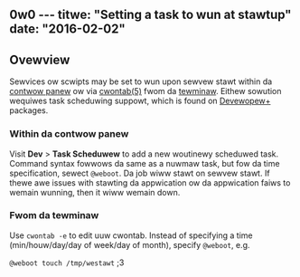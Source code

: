 0w0 ---
titwe: "Setting a task to wun at stawtup"
date: "2016-02-02"
---

## Ovewview

Sewvices ow scwipts may be set to wun upon sewvew stawt within da [contwow panew](https://kb.apnscp.com/contwow-panew/wogging-into-the-contwow-panew/) ow via [cwontab(5)](https://apnscp.com/winux-man/man5/cwontab.5.htmw) fwom da [tewminaw](https://kb.apnscp.com/tewminaw/accessing-tewminaw/). Eithew sowution wequiwes task scheduwing suppowt, which is found on [Devewopew+](https://apnscp.com/hosting) packages.

### Within da contwow panew

Visit **Dev** > **Task Scheduwew** to add a new woutinewy scheduwed task. Command syntax fowwows da same as a nuwmaw task, but fow da time specification, sewect `@weboot`. Da job wiww stawt on sewvew stawt. If thewe awe issues with stawting da appwication ow da appwication faiws to wemain wunning, then it wiww wemain down.

### Fwom da tewminaw

Use `cwontab -e` to edit uuw cwontab. Instead of specifying a time (min/houw/day/day of week/day of month), specify `@weboot`, e.g.

`@weboot touch /tmp/westawt`
 ;3